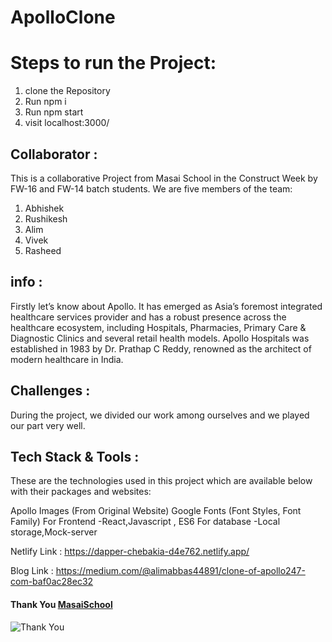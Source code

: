 # ApolloClone
# Steps to run the Project:
1. clone the Repository
2. Run npm i 
3. Run npm start
4. visit localhost:3000/
## Collaborator :
This is a collaborative Project from Masai School in the Construct Week by FW-16 and FW-14 batch students. We are five members of the team:

1. Abhishek
2. Rushikesh
3. Alim
4. Vivek
5. Rasheed

## info :
Firstly let’s know about Apollo. It has emerged as Asia’s foremost integrated healthcare services provider and has a robust presence across the healthcare ecosystem, including Hospitals, Pharmacies, Primary Care & Diagnostic Clinics and several retail health models. Apollo Hospitals was established in 1983 by Dr. Prathap C Reddy, renowned as the architect of modern healthcare in India.

## Challenges :
During the project, we divided our work among ourselves and we played our part very well.

## Tech Stack & Tools :
These are the technologies used in this project which are available below with their packages and websites:

Apollo Images (From Original Website)
Google Fonts (Font Styles, Font Family)
For Frontend -React,Javascript , ES6
For database -Local storage,Mock-server

Netlify Link :
https://dapper-chebakia-d4e762.netlify.app/

Blog Link :
https://medium.com/@alimabbas44891/clone-of-apollo247-com-baf0ac28ec32

#### Thank You [MasaiSchool](https://www.masaischool.com/ "home") 


![Thank You](https://i.pinimg.com/originals/6d/cf/b8/6dcfb88b94b8d51496551f27145a829c.gif)

